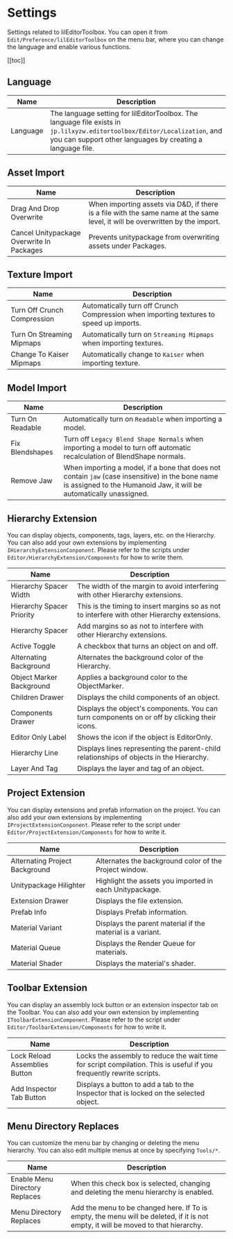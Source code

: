 ﻿# Settings

Settings related to lilEditorToolbox. You can open it from `Edit/Preference/lilEditorToolbox` on the menu bar, where you can change the language and enable various functions.

[[toc]]

## Language

|Name|Description|
|-|-|
|Language|The language setting for lilEditorToolbox. The language file exists in `jp.lilxyzw.editortoolbox/Editor/Localization`, and you can support other languages by creating a language file.|

## Asset Import

|Name|Description|
|-|-|
|Drag And Drop Overwrite|When importing assets via D&D, if there is a file with the same name at the same level, it will be overwritten by the import.|
|Cancel Unitypackage Overwrite In Packages|Prevents unitypackage from overwriting assets under Packages.|

## Texture Import

|Name|Description|
|-|-|
|Turn Off Crunch Compression|Automatically turn off Crunch Compression when importing textures to speed up imports.|
|Turn On Streaming Mipmaps|Automatically turn on `Streaming Mipmaps` when importing textures.|
|Change To Kaiser Mipmaps|Automatically change to `Kaiser` when importing texture.|

## Model Import

|Name|Description|
|-|-|
|Turn On Readable|Automatically turn on `Readable` when importing a model.|
|Fix Blendshapes|Turn off `Legacy Blend Shape Normals` when importing a model to turn off automatic recalculation of BlendShape normals.|
|Remove Jaw|When importing a model, if a bone that does not contain `jaw` (case insensitive) in the bone name is assigned to the Humanoid Jaw, it will be automatically unassigned.|

## Hierarchy Extension

You can display objects, components, tags, layers, etc. on the Hierarchy. You can also add your own extensions by implementing `IHierarchyExtensionConponent`. Please refer to the scripts under `Editor/HierarchyExtension/Components` for how to write them.

|Name|Description|
|-|-|
|Hierarchy Spacer Width|The width of the margin to avoid interfering with other Hierarchy extensions.|
|Hierarchy Spacer Priority|This is the timing to insert margins so as not to interfere with other Hierarchy extensions.|
|Hierarchy Spacer|Add margins so as not to interfere with other Hierarchy extensions.|
|Active Toggle|A checkbox that turns an object on and off.|
|Alternating Background|Alternates the background color of the Hierarchy.|
|Object Marker Background|Applies a background color to the ObjectMarker.|
|Children Drawer|Displays the child components of an object.|
|Components Drawer|Displays the object's components. You can turn components on or off by clicking their icons.|
|Editor Only Label|Shows the icon if the object is EditorOnly.|
|Hierarchy Line|Displays lines representing the parent-child relationships of objects in the Hierarchy.|
|Layer And Tag|Displays the layer and tag of an object.|

## Project Extension

You can display extensions and prefab information on the project. You can also add your own extensions by implementing `IProjectExtensionConponent`. Please refer to the script under `Editor/ProjectExtension/Components` for how to write it.

|Name|Description|
|-|-|
|Alternating Project Background|Alternates the background color of the Project window.|
|Unitypackage Hilighter|Highlight the assets you imported in each Unitypackage.|
|Extension Drawer|Displays the file extension.|
|Prefab Info|Displays Prefab information.|
|Material Variant|Displays the parent material if the material is a variant.|
|Material Queue|Displays the Render Queue for materials.|
|Material Shader|Displays the material's shader.|

## Toolbar Extension

You can display an assembly lock button or an extension inspector tab on the Toolbar. You can also add your own extension by implementing `IToolbarExtensionComponent`. Please refer to the script under `Editor/ToolbarExtension/Components` for how to write it.

|Name|Description|
|-|-|
|Lock Reload Assemblies Button|Locks the assembly to reduce the wait time for script compilation. This is useful if you frequently rewrite scripts.|
|Add Inspector Tab Button|Displays a button to add a tab to the Inspector that is locked on the selected object.|

## Menu Directory Replaces

You can customize the menu bar by changing or deleting the menu hierarchy. You can also edit multiple menus at once by specifying `Tools/*`.

|Name|Description|
|-|-|
|Enable Menu Directory Replaces|When this check box is selected, changing and deleting the menu hierarchy is enabled.|
|Menu Directory Replaces|Add the menu to be changed here. If To is empty, the menu will be deleted, if it is not empty, it will be moved to that hierarchy.|

